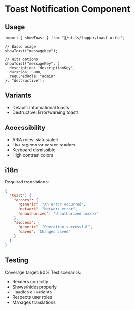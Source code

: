 
# Toast Notification Component

## Usage
```tsx
import { showToast } from "@/utils/logger/toast-utils";

// Basic usage
showToast("messageKey");

// With options
showToast("messageKey", {
  description: "descriptionKey",
  duration: 5000,
  requiredRole: "admin"
}, "destructive");
```

## Variants
- Default: Informational toasts
- Destructive: Error/warning toasts

## Accessibility
- ARIA roles: status/alert
- Live regions for screen readers
- Keyboard dismissible
- High contrast colors

## i18n
Required translations:
```json
{
  "toast": {
    "errors": {
      "generic": "An error occurred",
      "network": "Network error",
      "unauthorized": "Unauthorized access"
    },
    "success": {
      "generic": "Operation successful",
      "saved": "Changes saved"
    }
  }
}
```

## Testing
Coverage target: 90%
Test scenarios:
- Renders correctly
- Shows/hides properly
- Handles all variants
- Respects user roles
- Manages translations

